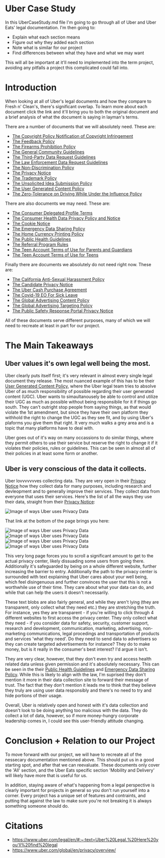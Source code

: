 # Uber Case Study

In this UberCaseStudy.md file I'm going to go through all of Uber and Uber Eats' legal documentation. I'm then going to:
- Explain what each section means
- Figure out why they added each section
- Note what is similar for our project
- Find differences between what they have and what we may want

This will all be important at it'll need to implemented into the term project, avoiding any pitfalls a project this complicated could fall into.

# Introduction

When looking at all of Uber's legal documents and how they compare to Fresh n' Clean's, there's significant overlap. To learn more about each document click the link and it'll bring you to both the original document and a brief analysis of what the document is saying in layman's terms.

There are a number of documents that we will absolutely need. These are:
- [The Copyright Policy Notification of Copyright Infringement](PolicyAnalyses/copyrightPolicyNotificationOfCopyrightInfringement.md)
- [The Feedback Policy](PolicyAnalyses/feedback.md)
- [The Firearms Prohibition Policy](PolicyAnalyses/firearmsProhibition.md)
- [The General Community Guidelines](PolicyAnalyses/generalCommunityGuidelines.md)
- [The Third-Party Data Request Guidelines](PolicyAnalyses/guidelinesForThirdPartyDataRequestsAndServiceOfLegalDocuments.md)
- [The Law Enforcement Data Request Guidelines](PolicyAnalyses/guidelinesForUnitedStatesLawEnforcement.md)
- [The Non-Discrimination Policy](PolicyAnalyses/nonDiscriminationPolicy.md)
- [The Privacy Notice](PolicyAnalyses/privacyNotice.md)
- [The Trademark Policy](PolicyAnalyses/trademarkPolicyNotificationofTrademarkInfringement.md)
- [The Unsolicited Idea Submission Policy](PolicyAnalyses/unsolicitedIdeaSubmissionPolicy.md)
- [The User Generated Content Policy](PolicyAnalyses/userGeneratedContentTerms.md)
- [The Zero-Tolerance on Driving While Under the Influence Policy](PolicyAnalyses/zeroTolerancePolicy.md)

There are also documents we may need. These are:
- [The Consumer Delegated Profile Terms](PolicyAnalyses/consumerDelegatedProfileTerms.md)
- [The Consumer Health Data Privacy Policy and Notice](PolicyAnalyses/consumerHealthDataPrivacy.md)
- [The Cookie Notice](PolicyAnalyses/cookieNotice.md)
- [The Emergency Data Sharing Policy](PolicyAnalyses/emergencyDataSharing.md)
- [The Home Currency Printing Policy](PolicyAnalyses/homeCurrencyPrinting.md)
- [The Public Health Guidelines](PolicyAnalyses/publicHealthGuidelines.md)
- [The Referral Program Rules](PolicyAnalyses/referralProgramRules.md)
- [The Teen Account Terms of Use for Parents and Guardians](PolicyAnalyses/teenAccountTermsOfUseForParents.md)
- [The Teen Account Terms of Use for Teens](PolicyAnalyses/teenAccountTermsOfUseForTeen.md)

Finally there are documents we absolutely do not need right now. These are:
- [The California Anti-Sexual Harassment Policy](PolicyAnalyses/californiaAntiSexualHarrassmentPolicy.md)
- [The Candidate Privacy Notice](PolicyAnalyses/candidatePrivacyNotice.md)
- [The Uber Cash Purchase Agreement](PolicyAnalyses/cashPurchaseAgreement.md)
- [The Covid-19 EO For Sick Leave](PolicyAnalyses/covid19EOForSickLeave.md)
- [The Global Advertising Content Policy](PolicyAnalyses/globalAdvertisingContent.md)
- [The Global Advertising Targeting Policy](PolicyAnalyses/globalAdvertisingTargeting.md)
- [The Public Safety Response Portal Privacy Notice](PolicyAnalyses/publicSafetyResponsePortalPrivacyNotes.md)

All of these documents serve different purposes, many of which we will need to recreate at least in part for our project.

# The Main Takeaways

## Uber values it's own legal well being the most.

Uber clearly puts itself first; it's very relevant in almost every single legal document they release. The most nuanced example of this has to be their [User Generated Content Policy](PolicyAnalyses/userGeneratedContentTerms.md), where the Uber legal team tries to absolve Uber of as much responsibility of possible regarding their user generated content (UGC). Uber wants to simaultanousely be able to control and utilize their UGC as much as possible without being responsibile for it if things go south. They can't outright stop people from saying things, as that would violate the 1st amendment, but since they have their own platform they withhold the right to change the UGC as they see fit, and by using Uber's plaforms you give them that right. It very much walks a grey area and is a topic that many platforms have to deal with.

Uber goes out of it's way on many occassions to do similar things, where they permit others to use their service but reserve the right to change it if it violates their policies, rules or guidelines. This can be seen in almost all of their policies in at least some form or another.

## Uber is very conscious of the data it collects.

Uber lovvvvvvves collecting data. They are very open in their [Privacy Notice](PolicyAnalyses/privacyNotice.md) how they collect data for many purposes, including research and devleopment and to generally improve their services. They collect data from everyone that uses their services. Here's the list of all the ways they use their data, straight from their [Privacy Notice](PolicyAnalyses/privacyNotice.md):

![Image of ways Uber uses Privacy Data](images/privacy.png)

That link at the bottom of the page brings you here:

![Image of ways Uber uses Privacy Data](images/privacy1.png)
![Image of ways Uber uses Privacy Data](images/privacy2.png)
![Image of ways Uber uses Privacy Data](images/privacy3.png)
![Image of ways Uber uses Privacy Data](images/privacy4.png)

This very long page forces you to scroll a significant amount to get to the actual privacy center, likely dissuading some users from going there. Additionally it's safeguarded by being on a whole different website, further increasing the barrier to entry. Additionally the path to the privacy center is surrounded with text explaining that Uber cares about your well being, which feel disingenuous and further convinces the user that this is not a worthwhile use of their time. They care about what your data can do, and while that can help the users it doesn't necessarily.

These text blobs are also fairly general, and while they aren't lying (they are transparent, only collect what they need etc.) they are stretching the truth. For instance, yes they are transparent - if you're willing to click through 4 different websites to first access the privacy center. They only collect what they need - if you consider data for safety, security, customer support, research and development, communication, marketing, advertising, non-marketing communications, legal procedings and transportation of products and services 'what they need'. Do they need to send data to advertisers so they can create targeted advertisements for instance? They do to make money, but is it really in the consumer's best interest? I'd argue it isn't.

They are very clear, however, that they don't even try and access health related data unless given permission and it's absolutely necessary. This can be seen in the their [Public Health Guidelines](PolicyAnalyses/publicHealthGuidelines.md) and [Emergency Data Sharing Policy](PolicyAnalyses/emergencyDataSharing.md). While this is likely to align with the law, I'm suprised they don't mention it more in their data collection site to forward their message of trust. The fact that they don't mention it leads me to think that they believe they truly are using user data responsibly and there's no need to try and hide portions of their usage.

Overall, Uber is relatively open and honest with it's data collection and doesn't look to be doing anything too malicious with the data. They do collect a lot of data, however, so if more money-hungry corporate leadership comes in, I could see this user-friendly attitude changing.

# Conclusion + Relation to our Project

To move forward with our project, we will have to recreate all of the nessecary documentation mentioned above. This should put us in a good starting spot, and after that we can reevaluate. These documents only cover the 'All' section, and the Uber Eats specific section 'Mobility and Delivery' will likely have more that is useful for us.

In addition, staying aware of what's happening from a legal perspective is clearly important for projects in general so you don't run yourself into a corner. Every project has a unique set of features and contraints, and putting that against the law to make sure you're not breaking it is always something someone should do.

# Citations

- https://www.uber.com/legal/en/#:~:text=Uber%20Legal.%20Here%20you'll%20find%20legal
- https://www.uber.com/global/en/privacy/overview/